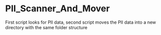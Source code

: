 # PII_Scanner_And_Mover
First script looks for PII data, second script moves the PII data into a new directory with the same folder structure
